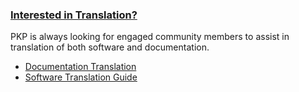 
### [Interested in Translation?](./translating-guide/en/)

PKP is always looking for engaged community members to assist in translation of both software and documentation.

- [Documentation Translation](https://github.com/pkp/documentation-interest-group)
- [Software Translation Guide](./translating-guide/en/)
